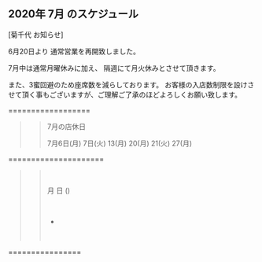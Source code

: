 ## 2020年 7月 のスケジュール
 

[菊千代 お知らせ]

6月20日より
通常営業を再開致しました。


7月中は通常月曜休みに加え、
隔週にて月火休みとさせて頂きます。


また、3蜜回避のため座席数を減らしております。
お客様の入店数制限を設けさせて頂く事もございますが、ご理解ご了承のほどよろしくお願い致します。




==================




>>7月の店休日
>>
>>
>>7月6日(月)  7日(火)  13(月)  20(月)  21(火)  27(月)


>>
>>


=====================
>>
>> <br/>
>>
>> 月 日 ()
>> 
>> <br/>
>>
>> - 
>>
>>
>> <br/>
>>
>>
>> 
>>
>>  
>>
>>
>>


 ================

